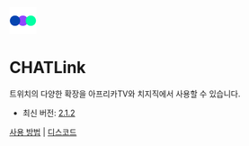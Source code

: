 ![icon](./icon.png)
# CHATLink
트위치의 다양한 확장을 아프리카TV와 치지직에서 사용할 수 있습니다.

- 최신 버전: [2.1.2](https://github.com/jebibot/af-link/releases/latest)

[사용 방법](https://chatlink.app/) | [디스코드](https://discord.gg/Ve2yKAh2sQ)
